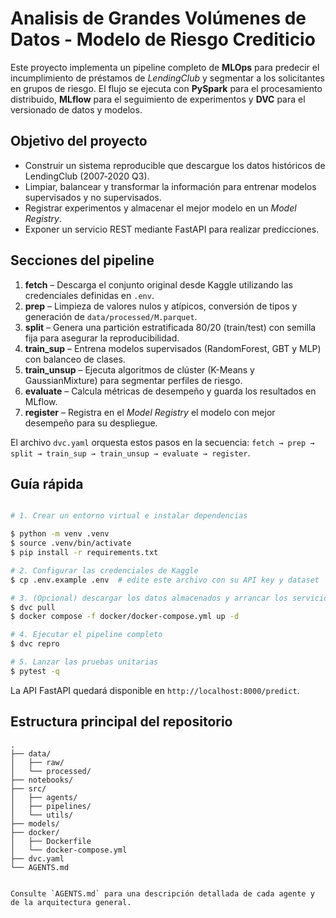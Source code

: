 # Analisis de Grandes Volúmenes de Datos - Modelo de Riesgo Crediticio

Este proyecto implementa un pipeline completo de **MLOps** para predecir el incumplimiento de préstamos de *LendingClub* y segmentar a los solicitantes en grupos de riesgo. El flujo se ejecuta con **PySpark** para el procesamiento distribuido, **MLflow** para el seguimiento de experimentos y **DVC** para el versionado de datos y modelos.


## Objetivo del proyecto

- Construir un sistema reproducible que descargue los datos históricos de LendingClub (2007‑2020 Q3).
- Limpiar, balancear y transformar la información para entrenar modelos supervisados y no supervisados.
- Registrar experimentos y almacenar el mejor modelo en un *Model Registry*.
- Exponer un servicio REST mediante FastAPI para realizar predicciones.

## Secciones del pipeline

1. **fetch** – Descarga el conjunto original desde Kaggle utilizando las credenciales definidas en `.env`.
2. **prep** – Limpieza de valores nulos y atípicos, conversión de tipos y generación de `data/processed/M.parquet`.
3. **split** – Genera una partición estratificada 80/20 (train/test) con semilla fija para asegurar la reproducibilidad.
4. **train_sup** – Entrena modelos supervisados (RandomForest, GBT y MLP) con balanceo de clases.
5. **train_unsup** – Ejecuta algoritmos de clúster (K-Means y GaussianMixture) para segmentar perfiles de riesgo.
6. **evaluate** – Calcula métricas de desempeño y guarda los resultados en MLflow.
7. **register** – Registra en el *Model Registry* el modelo con mejor desempeño para su despliegue.

El archivo `dvc.yaml` orquesta estos pasos en la secuencia:
`fetch → prep → split → train_sup → train_unsup → evaluate → register`.

## Guía rápida

```bash

# 1. Crear un entorno virtual e instalar dependencias

$ python -m venv .venv
$ source .venv/bin/activate
$ pip install -r requirements.txt

# 2. Configurar las credenciales de Kaggle
$ cp .env.example .env  # edite este archivo con su API key y dataset

# 3. (Opcional) descargar los datos almacenados y arrancar los servicios locales
$ dvc pull
$ docker compose -f docker/docker-compose.yml up -d

# 4. Ejecutar el pipeline completo
$ dvc repro

# 5. Lanzar las pruebas unitarias
$ pytest -q
```

La API FastAPI quedará disponible en `http://localhost:8000/predict`.

## Estructura principal del repositorio

```text
.
├── data/
│   ├── raw/
│   └── processed/
├── notebooks/
├── src/
│   ├── agents/
│   ├── pipelines/
│   └── utils/
├── models/
├── docker/
│   ├── Dockerfile
│   └── docker-compose.yml
├── dvc.yaml
└── AGENTS.md


Consulte `AGENTS.md` para una descripción detallada de cada agente y de la arquitectura general.
